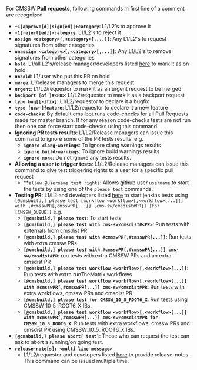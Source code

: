 For CMSSW **Pull requests**, following commands in first line of a comment are recognized
- **```+1|approve[d]|sign[ed]|+category```**: L1/L2's to approve it
- **```-1|reject[ed]|-category```**: L1/L2's to reject it
- **```assign <category>[,<category>[,...]]```**: Any L1/L2's to request signatures from other categories
- **```unassign <category>[,<category>[,...]]```**: Any L1/L2's to remove signatures from other categories
- **```hold```**: L1/all L2's/release manager/developers listed <a href="https://github.com/cms-sw/cms-bot/blob/master/categories.py#L11">here</a> to mark it as on hold
- **```unhold```**: L1/user who put this PR on hold
- **```merge```**: L1/release managers to merge this request
- **```urgent```**: L1/L2/requestor to mark it as an urgent request to be merged
- **```backport [of ]#<PR>```**: L1/L2/requestor to mark it as a backport request
- **```type bug[[-]fix]```**: L1/L2/requestor to declare it a bugfix
- **```type [new-]feature```**: L1/L2/requestor to declare it a new feature
- **```code-checks```**: By default cms-bot runs code-checks for all Pull Requests made for master branch. If for any reason code-checks tests are not run then one can force start code-checks using this command.
- **Ignoring PR tests results**: L1/L2/Release managers can issue this command to ignore some of the PR tests results. e.g.
  - **```ignore clang-warnings```**: To ignore clang warnings results
  - **```ignore build-warnings```**: To ignore build warnings results
  - **```ignore none```**: Do not ignore any tests results.
- **Allowing a user to trigger tests**: L1/L2/Release managers can issue this command to give test triggering rights to a user for a specific pull request
  - **```allow @username test rights```: Allows github user `username` to start the tests by using one of the `please test` commands.
- **Testing PR**: L1/L2 and developers listed <a href="https://github.com/cms-sw/cms-bot/blob/master/categories.py#L14">here</a> to start jenkins tests using ```[@cmsbuild,] please test [workflow <workflow>[,<workflow>[...]]] with [#cmsswPR[,cmsswPR[...]] [cms-sw/cmsdist#PR]] [for [CMSSW_QUEUE]]``` e.g. 
  - **```[@cmsbuild,] please test```**: To start tests
  - **```[@cmsbuild,] please test with cms-sw/cmsdist#<PR>```**: Run tests with externals from cmsdist PR
  - **```[@cmsbuild,] please test with #cmsswPR[,#cmsswPR[...]]```**: Run tests with extra cmssw PRs
  - **```[@cmsbuild,] please test with #cmsswPR[,#cmsswPR[...]] cms-sw/cmsdist#PR```**: run tests with extra CMSSW PRs and an extra cmsdist PR
  - **```[@cmsbuild,] please test workflow <workflow>[,<workflow>[...]]```**: Run tests with extra runTheMatrix workflows
  - **```[@cmsbuild,] please test workflow <workflow>[,<workflow>[...]] with #cmsswPR[,#cmsswPR[...]] cms-sw/cmsdist#PR```**: Run tests with extra workflows, cmssw PRs and cmsdist PR
  - **```[@cmsbuild,] please test for CMSSW_10_5_ROOT6_X```**: Run tests using CMSSW_10_5_ROOT6_X IBs.
  - **```[@cmsbuild,] please test workflow <workflow>[,<workflow>[...]] with #cmsswPR[,#cmsswPR[...]] cms-sw/cmsdist#PR for CMSSW_10_5_ROOT6_X```**: Run tests with extra workflows, cmssw PRs and cmsdist PR using CMSSW_10_5_ROOT6_X IBs.  
- **```[@cmsbuild,] please abort[ test]```**: Those who can request the test can ask to abort a running/on going test.
- **```release-note[s]: <multi line message>```**
  - L1/L2/requestor and developers listed <a href="https://github.com/cms-sw/cms-bot/blob/master/categories.py#L12">here</a> to provide release-notes. This command can be issued multiple time.
